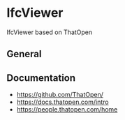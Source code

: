 # IfcViewer
IfcViewer based on ThatOpen

## General


## Documentation
* https://github.com/ThatOpen/
* https://docs.thatopen.com/intro
* https://people.thatopen.com/home
